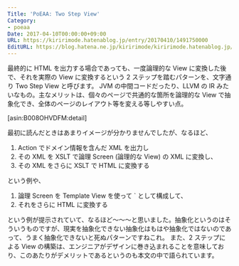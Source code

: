 ```yaml
---
Title: 'PoEAA: Two Step View'
Category:
- poeaa
Date: 2017-04-10T00:00:00+09:00
URL: https://kiririmode.hatenablog.jp/entry/20170410/1491750000
EditURL: https://blog.hatena.ne.jp/kiririmode/kiririmode.hatenablog.jp/atom/entry/10328749687237347000
---
```


最終的に HTML を出力する場合であっても、一度論理的な View に変換した後で、それを実際の View に変換するという 2 ステップを踏むパターンを、文字通り Two Step View と呼びます。
JVM の中間コードだったり、LLVM の IR みたいなもの。主なメリットは、個々のページで共通的な箇所を論理的な View で抽象化でき、全体のページのレイアウト等を変える等しやすい点。

[asin:B008OHVDFM:detail]

最初に読んだときはあまりイメージが分かりませんでしたが、なるほど、

1. Action でドメイン情報を含んだ XML を出力し
2. その XML を XSLT で論理 Screen (論理的な View) の XML に変換し、
3. その XML をさらに XSLT で HTML に変換する

という例や、

1. 論理 Screen を Template View を使って `<field label = "Name" value = "getName" /> として構成して、
2. それをさらに HTML に変換する

という例が提示されていて、なるほど〜〜〜と思いました。抽象化というのはそういうものですが、現実を抽象化できない抽象化はもはや抽象化ではないのであって、うまく抽象化できないと死ぬパターンですねこれ。
また、2 ステップによる View の構築は、エンジニアがデザインに巻き込まれることを意味しており、このあたりがデメリットであるというのも本文の中で語られています。

